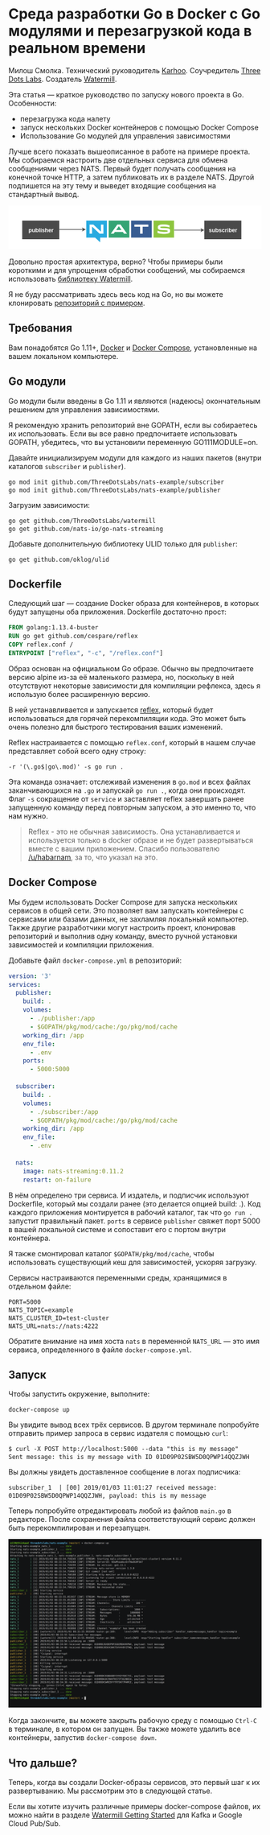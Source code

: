 # Среда разработки Go в Docker с Go модулями и перезагрузкой кода в реальном времени

Милош Смолка. Технический руководитель [Karhoo](https://www.karhoo.com/). Соучредитель
[Three Dots Labs](https://threedotslabs.com/). Создатель [Watermill](https://github.com/ThreeDotsLabs/watermill).

Эта статья — краткое руководство по запуску нового проекта в Go. Особенности:

* перезагрузка кода налету
* запуск нескольких Docker контейнеров с помощью Docker Compose
* Использование Go модулей для управления зависимостями

Лучше всего показать вышеописанное в работе на примере проекта. Мы собираемся 
настроить две отдельных сервиса для обмена сообщениями через NATS. Первый будет 
получать сообщения на конечной точке HTTP, а затем публиковать их в разделе 
NATS. Другой подпишется на эту тему и выведет входящие сообщения на стандартный
вывод.

![schema](images/part0-4/schema.png)

Довольно простая архитектура, верно? Чтобы примеры были короткими и для 
упрощения обработки сообщений, мы собираемся использовать [библиотеку Watermill](https://watermill.io/).

Я не буду рассматривать здесь весь код на Go, но вы можете клонировать
[репозиторий с примером](https://github.com/ThreeDotsLabs/nats-example).

## Требования

Вам понадобятся Go 1.11+, [Docker](https://www.docker.com/) и 
[Docker Compose](https://docs.docker.com/compose/), установленные на вашем
локальном компьютере.

## Go модули

Go модули были введены в Go 1.11 и являются (надеюсь) окончательным решением 
для управления зависимостями.

Я рекомендую хранить репозиторий вне GOPATH, если вы собираетесь их использовать.
Если вы все равно предпочитаете использовать GOPATH, убедитесь, что вы 
установили переменную GO111MODULE=on.

Давайте инициализируем модули для каждого из наших пакетов (внутри каталогов 
`subscriber` и `publisher`).

```shell
go mod init github.com/ThreeDotsLabs/nats-example/subscriber
go mod init github.com/ThreeDotsLabs/nats-example/publisher
```

Загрузим зависимости:

```shell
go get github.com/ThreeDotsLabs/watermill
go get github.com/nats-io/go-nats-streaming
```

Добавьте дополнительную библиотеку ULID только для `publisher`:

```shell
go get github.com/oklog/ulid
```

## Dockerfile

Следующий шаг — создание Docker образа для контейнеров, в которых будут запущены
оба приложения. Dockerfile достаточно прост:

```dockerfile
FROM golang:1.13.4-buster
RUN go get github.com/cespare/reflex
COPY reflex.conf /
ENTRYPOINT ["reflex", "-c", "/reflex.conf"]
```

Образ основан на официальном Go образе. Обычно вы предпочитаете версию alpine
из-за её маленького размера, но, поскольку в ней отсутствуют некоторые 
зависимости для компиляции рефлекса, здесь я использую более расширенную версию.

В ней устанавливается и запускается [reflex](https://github.com/cespare/reflex), который будет использоваться для 
горячей перекомпиляции кода. Это может быть очень полезно для быстрого тестирования
ваших изменений.

Reflex настраивается с помощью `reflex.conf`, который в нашем случае представляет 
собой всего одну строку:

```shell
-r '(\.go$|go\.mod)' -s go run .
```

Эта команда означает: отслеживай изменения в `go.mod` и всех файлах заканчивающихся 
на `.go` и запускай `go run .`, когда они происходят. Флаг `-s` сокращение от
`service` и заставляет reflex завершать ранее запущенную команду перед повторным
запуском, а это именно то, что нам нужно.

> Reflex - это не обычная зависимость. Она устанавливается и используется только в 
> docker образе и не будет развертываться вместе с вашим приложением. Спасибо
> пользователю [/u/habarnam](https://www.reddit.com/user/habarnam), за то, что
> указал на это.

## Docker Compose

Мы будем использовать Docker Compose для запуска нескольких сервисов в общей 
сети. Это позволяет вам запускать контейнеры с сервисами или базами данных, не 
захламляя локальный компьютер. Также другие разработчики могут настроить проект,
клонировав репозиторий и выполнив одну команду, вместо ручной установки 
зависимостей и компиляции приложения.

Добавьте файл `docker-compose.yml` в репозиторий:

```yml
version: '3'
services:
  publisher:
    build: .
    volumes:
      - ./publisher:/app
      - $GOPATH/pkg/mod/cache:/go/pkg/mod/cache
    working_dir: /app
    env_file:
      - .env
    ports:
      - 5000:5000

  subscriber:
    build: .
    volumes:
      - ./subscriber:/app
      - $GOPATH/pkg/mod/cache:/go/pkg/mod/cache
    working_dir: /app
    env_file:
      - .env

  nats:
    image: nats-streaming:0.11.2
    restart: on-failure
```

В нём определено три сервиса. И издатель, и подписчик используют Dockerfile, 
который мы создали ранее (это делается опцией build: .). Код каждого приложения 
монтируется в рабочий каталог, так что `go run .` запустит правильный пакет. 
`ports` в сервисе `publisher` свяжет порт 5000 в вашей локальной системе и 
сопоставит его с портом внутри контейнера.

Я также смонтировал каталог `$GOPATH/pkg/mod/cache`, чтобы использовать 
существующий кеш для зависимостей, ускоряя загрузку.

Сервисы настраиваются переменными среды, хранящимися в отдельном файле:

```
PORT=5000
NATS_TOPIC=example
NATS_CLUSTER_ID=test-cluster
NATS_URL=nats://nats:4222
```

Обратите внимание на имя хоста `nats` в переменной `NATS_URL` — это имя сервиса, 
определенного в файле `docker-compose.yml`.

## Запуск

Чтобы запустить окружение, выполните:

```shell
docker-compose up
```

Вы увидите вывод всех трёх сервисов. В другом терминале попробуйте отправить 
пример запроса в сервис издателя с помощью `curl`:

```shell
$ curl -X POST http://localhost:5000 --data "this is my message"
Sent message: this is my message with ID 01D09P02SBW5D0QPWP14QQZJWH
```

Вы должны увидеть доставленное сообщение в логах подписчика:

```shell
subscriber_1  | [00] 2019/01/03 11:01:27 received message: 01D09P02SBW5D0QPWP14QQZJWH, payload: this is my message
```

Теперь попробуйте отредактировать любой из файлов `main.go` в редакторе. После 
сохранения файла соответствующий сервис должен быть перекомпилирован и перезапущен.

![running-code](images/part0-4/running.png)

Когда закончите, вы можете закрыть рабочую среду с помощью `Ctrl-C` в терминале, 
в котором он запущен. Вы также можете удалить все контейнеры, запустив 
`docker-compose down`.

## Что дальше?

Теперь, когда вы создали Docker-образы сервисов, это первый шаг к их 
развертыванию. Мы рассмотрим это в следующей статье.

Если вы хотите изучить различные примеры docker-compose файлов, 
их можно найти в разделе [Watermill Getting Started](https://watermill.io/docs/getting-started/) 
для Kafka и Google Cloud Pub/Sub.